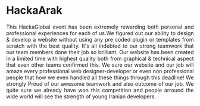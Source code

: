 # HackaArak

<div style='text-align:justify;'>
This HackaGlobal event has been extremely rewarding both personal and professional experiences for each of us.We figured out our ability to design & develop a website without using any pre coded plugin or templates from scratch with the best quality.
It's all indebted to our strong teamwork that our team members done their job so brilliant.
Our website has been created in a limited time with highest quality both from graphical & technical aspect that even other teams confirmed this.
We sure our website and our job will amaze every professional web designer-developer or even non professional people that how we even handled all these things through this deadline!
We strongly Proud of our awesome teamwork and also outcome of our job.
We quite sure we already have won this competition and people arround the wide world will see the strength of young Iranian developers.
</div>
